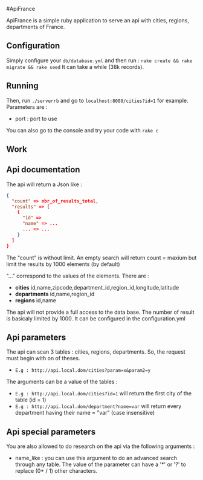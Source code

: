 #ApiFrance

ApiFrance is a simple ruby application to serve an api with cities, regions, departments of France.

## Configuration
Simply configure your ``db/database.yml`` and then run : ``rake create && rake migrate && rake seed``
It can take a while (38k records).

## Running
Then, run ``./serverrb`` and go to `localhost:8080/cities?id=1` for example.
Parameters are :  
* port <port> : port to use  

You can also go to the console and try your code with ``rake c``

## Work

## Api documentation
The api will return a Json like :  
```json  
{
  "count" => nbr_of_results_total,
  "results" => [
    {
      "id" =>
      "name" => ...
      ... => ...
    }
  ]
}
```

The "count" is without limit. An empty search will return count = maxium but limit the results by 1000 elements (by default)

"..." correspond to the values of the elements. There are :  
* __cities__ id,name,zipcode,department_id,region_id,longitude,latitude  
* __departments__ id,name,region_id  
* __regions__ id,name  

The api will not provide a full access to the data base. The number of result is basicaly limited by 1000.
It can be configured in the configuration.yml


## Api parameters

The api can scan 3 tables : cities, regions, departments.
So, the request must begin with on of theses.  
* ``E.g : http://api.local.dom/cities?param=x&param2=y``  

The arguments can be a value of the tables :  
* ``E.g : http://api.local.dom/cities?id=1`` will return the first city of the table (id = 1)  
* ``E.g : http://api.local.dom/department?name=var`` will return every department having their name = "var" (case insensitive)  

## Api special parameters
You are also allowed to do research on the api via the following arguments :  
* name_like : you can use this argument to do an advanced search through any table. The value of the parameter can have a '*' or '?' to replace (0+ / 1) other characters.
